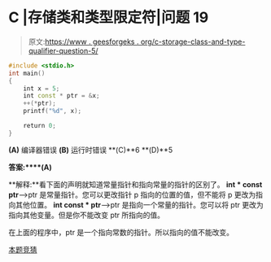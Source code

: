 # C |存储类和类型限定符|问题 19

> 原文:[https://www . geesforgeks . org/c-storage-class-and-type-qualifier-question-5/](https://www.geeksforgeeks.org/c-storage-classes-and-type-qualifiers-question-5/)

```cpp
#include <stdio.h>
int main()
{
    int x = 5;
    int const * ptr = &x;
    ++(*ptr);
    printf("%d", x);

    return 0;
}
```

**(A)** 编译器错误
**(B)** 运行时错误
**(C)**6
**(D)**5

**答案:****(A)**

**解释:**看下面的声明就知道常量指针和指向常量的指针的区别了。
**int * const ptr**—>ptr 是常量指针。您可以更改指针 p 指向的位置的值，但不能将 p 更改为指向其他位置。
**int const * ptr**—>ptr 是指向一个常量的指针。您可以将 ptr 更改为指向其他变量。但是你不能改变 ptr 所指向的值。

在上面的程序中，ptr 是一个指向常数的指针。所以指向的值不能改变。

[本题竞猜](https://www.geeksforgeeks.org/c-language-2-gq/storage-classes-gq/)